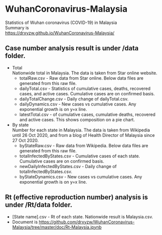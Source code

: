 # WuhanCoronavirus-Malaysia
Statistics of Wuhan coronavirus (COVID-19) in Malaysia  
Summary is  
https://drxyzw.github.io/WuhanCoronavirus-Malaysia/  
  
## Case number analysis result is under /data folder.   
* Total  
    Nationwide total in Malaysia. The data is taken from Star online website.
  * totalRaw.csv - Raw data from Star online. Below data files are generated from this raw file.
  * dailyTotal.csv - Statistics of cumulative cases, deaths, recovered cases, and active cases. Cumulative cases are on confirmed basis.
  * dailyTotalChange.csv - Daily change of dailyTotal.csv.
  * dailyDynamics.csv - New cases vs cumulative cases. Any exponential growth is on y=x line.
  * latestTotal.csv - of cumulative cases, cumulative deaths, recovered and active cases. This shows composition on a pie chart.
* By state  
    Number for each state in Malaysia. The data is taken from Wikipedia until 26 Oct 2020, and from a blog of Health Director of Malaysia since 27 Oct 2020.
  * byStateRaw.csv - Raw data from Wikipedia. Below data files are generated from this raw file.
  * totalInfectedByStates.csv - Cumulative cases of each state. Cumulative cases are on confirmed basis.
  * newDailyInfectedByStates.csv - Daily change of totalInfectedByStates.csv.
  * byStateDynamics.csv - New cases vs cumulative cases. Any exponential growth is on y=x line.
## Rt (effective reproduction number) analysis is under /Rt/data folder.  
* [State name].csv - Rt of each state. Nationwide result is Malaysia.csv.
* Document is https://github.com/drxyzw/WuhanCoronavirus-Malaysia/tree/master/doc/Rt-Malaysia.ipynb

